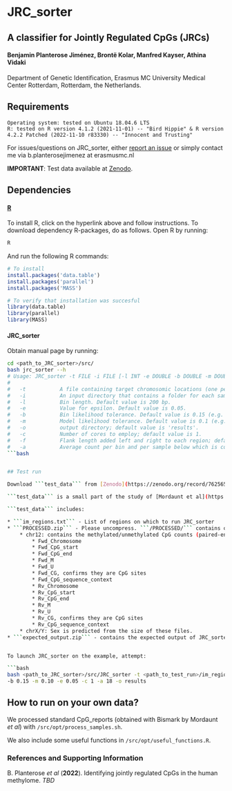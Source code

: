 # JRC_sorter 
## A classifier for Jointly Regulated CpGs (JRCs) 

#### Benjamin Planterose Jiménez, Brontë Kolar, Manfred Kayser, Athina Vidaki
Department of Genetic Identification, Erasmus MC University Medical Center Rotterdam, Rotterdam, the Netherlands.

## Requirements

    Operating system: tested on Ubuntu 18.04.6 LTS
    R: tested on R version 4.1.2 (2021-11-01) -- "Bird Hippie" & R version 4.2.2 Patched (2022-11-10 r83330) -- "Innocent and Trusting"

For issues/questions on JRC_sorter, either [report an issue](https://github.com/BenjaminPlanterose/JRC_sorter/issues) or simply contact me via b.planterosejimenez at erasmusmc.nl

**IMPORTANT**: Test data available at [Zenodo](https://zenodo.org/record/7625657#.Y-UOORzMJu0).

## Dependencies

#### [R](https://cran.r-project.org/)

To install R, click on the hyperlink above and follow instructions. To download dependency R-packages, do as follows. Open R by running:
```bash
R
```
And run the following R commands:

```r
# To install
install.packages('data.table')
install.packages('parallel')
install.packages('MASS')

# To verify that installation was succesful
library(data.table)
library(parallel)
library(MASS)
```

#### JRC_sorter

Obtain manual page by running:
```bash
cd <path_to_JRC_sorter>/src/
bash jrc_sorter --h
# Usage: JRC_sorter -t FILE -i FILE [-l INT -e DOUBLE -b DOUBLE -m DOUBLE -o CHAR -c INT -f INT -a INT]
#
#   -t           A file containing target chromosomic locations (one per row) in the following format chr1:1234-3456.
#   -i           An input directory that contains a folder for each sample. Each sample folder contains files split by chromosome containing M and U counts.
#   -l           Bin length. Default value is 200 bp.
#   -e           Value for epsilon. Default value is 0.05.
#   -b           Bin likelihood tolerance. Default value is 0.15 (e.g. 15 % of the maximum log(L)).
#   -m           Model likelihood tolerance. Default value is 0.1 (e.g. 10 % of the maximum log(L)).
#   -o           output directory; default value is 'results'.
#   -c           Number of cores to employ; default value is 1.
#   -f           Flank length added left and right to each region; default value is 200 bp.
#   -a           Average count per bin and per sample below which is considered not data. Default value is 18.
```bash


## Test run

Download ```test_data``` from [Zenodo](https://zenodo.org/record/7625657#.Y-UOORzMJu0) and uncompress. This is not included in the Github repository since its size exceeds the 100 MB limit. 

```test_data``` is a small part of the study of [Mordaunt et al](https://genomemedicine.biomedcentral.com/articles/10.1186/s13073-020-00785-8) (i.e. 10 samples, only chr12, chrX and chrY). The complete dataset is available under GEO accession [GSE140730](https://www.ncbi.nlm.nih.gov/geo/query/acc.cgi?acc=GSE140730).

```test_data``` includes:

* ```im_regions.txt``` - List of regions on which to run JRC_sorter
* ```PROCESSED.zip``` - Please uncompress. ```/PROCESSED/``` contains one directory per sample. Within each sub-directory, a file per chromosome is included:
	* chr12: contains the methylated/unmethylated CpG counts (paired-end WGBS experiment) on chr12. The file contains the following fields
		* Fwd_Chromosome
		* Fwd_CpG_start
		* Fwd_CpG_end
		* Fwd_M
		* Fwd_U
		* Fwd_CG, confirms they are CpG sites
		* Fwd_CpG_sequence_context
		* Rv_Chromosome
		* Rv_CpG_start
		* Rv_CpG_end
		* Rv_M
		* Rv_U
		* Rv_CG, confirms they are CpG sites
		* Rv_CpG_sequence_context
	* chrX/Y: Sex is predicted from the size of these files.
* ```expected_output.zip``` - contains the expected output of JRC_sorter on this data (for debugging purposes).


To launch JRC_sorter on the example, attempt:

```bash
bash <path_to_JRC_sorter>/src/JRC_sorter -t <path_to_test_run>/im_regions.txt -i <path_to_test_run>/PROCESSED -l 200 -f 200 \
-b 0.15 -m 0.10 -e 0.05 -c 1 -a 18 -o results
```


## How to run on your own data?

We processed standard CpG_reports (obtained with Bismark by Mordaunt *et al*) with ```/src/opt/process_samples.sh```.

We also include some useful functions in ```/src/opt/useful_functions.R```.



### References and Supporting Information
B. Planterose *et al* (**2022**). Identifying jointly regulated CpGs in the human methylome. *TBD*
